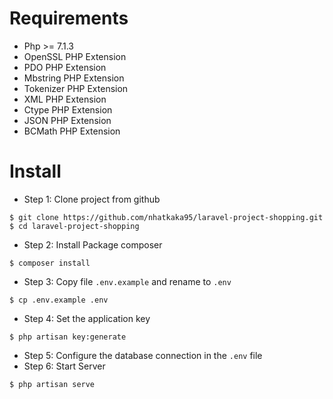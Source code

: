# Requirements
- Php >= 7.1.3
- OpenSSL PHP Extension
- PDO PHP Extension
- Mbstring PHP Extension
- Tokenizer PHP Extension
- XML PHP Extension
- Ctype PHP Extension
- JSON PHP Extension
- BCMath PHP Extension

# Install
- Step 1: Clone project from github
```
$ git clone https://github.com/nhatkaka95/laravel-project-shopping.git
$ cd laravel-project-shopping
```
- Step 2: Install Package composer
```
$ composer install
```
- Step 3: Copy file `.env.example` and rename to `.env`
```
$ cp .env.example .env
```
- Step 4: Set the application key
```
$ php artisan key:generate
```
- Step 5: Configure the database connection in the `.env` file
- Step 6: Start Server
```
$ php artisan serve
```
